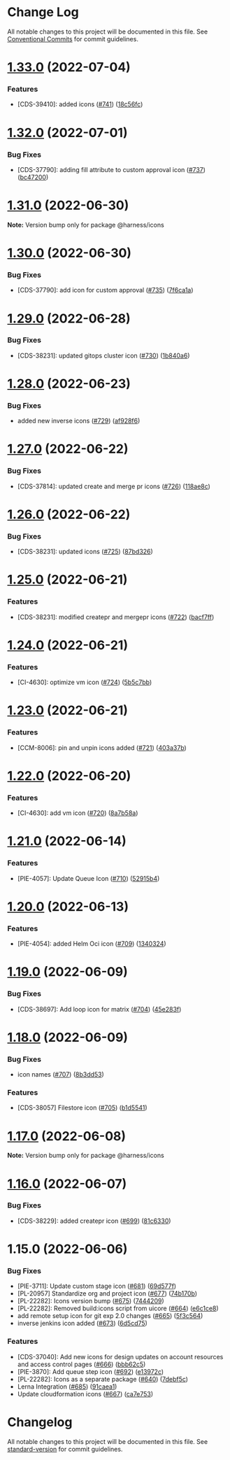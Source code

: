 # Change Log

All notable changes to this project will be documented in this file.
See [Conventional Commits](https://conventionalcommits.org) for commit guidelines.

# [1.33.0](https://github.com/harness/uicore/compare/@harness/icons@1.32.0...@harness/icons@1.33.0) (2022-07-04)


### Features

* [CDS-39410]: added icons ([#741](https://github.com/harness/uicore/issues/741)) ([18c56fc](https://github.com/harness/uicore/commit/18c56fc9176299fc5d4893234f98858072c5fafe))





# [1.32.0](https://github.com/harness/uicore/compare/@harness/icons@1.31.0...@harness/icons@1.32.0) (2022-07-01)


### Bug Fixes

* [CDS-37790]: adding fill attribute to custom approval icon ([#737](https://github.com/harness/uicore/issues/737)) ([bc47200](https://github.com/harness/uicore/commit/bc47200e018075338c5bad23f5b633c71e282652))





# [1.31.0](https://github.com/harness/uicore/compare/@harness/icons@1.30.0...@harness/icons@1.31.0) (2022-06-30)

**Note:** Version bump only for package @harness/icons





# [1.30.0](https://github.com/harness/uicore/compare/@harness/icons@1.29.0...@harness/icons@1.30.0) (2022-06-30)


### Bug Fixes

* [CDS-37790]: add icon for custom approval ([#735](https://github.com/harness/uicore/issues/735)) ([7f6ca1a](https://github.com/harness/uicore/commit/7f6ca1a82080a2429c0423a5ab4a9f570fc40d38))





# [1.29.0](https://github.com/harness/uicore/compare/@harness/icons@1.28.0...@harness/icons@1.29.0) (2022-06-28)


### Bug Fixes

* [CDS-38231]: updated gitops cluster icon ([#730](https://github.com/harness/uicore/issues/730)) ([1b840a6](https://github.com/harness/uicore/commit/1b840a6d1f91d503bd048882f65e2e71502d6ba1))





# [1.28.0](https://github.com/harness/uicore/compare/@harness/icons@1.27.0...@harness/icons@1.28.0) (2022-06-23)


### Bug Fixes

* added new inverse icons ([#729](https://github.com/harness/uicore/issues/729)) ([af928f6](https://github.com/harness/uicore/commit/af928f61cdcfe9a15c2a007906c1908e660d16ee))





# [1.27.0](https://github.com/harness/uicore/compare/@harness/icons@1.26.0...@harness/icons@1.27.0) (2022-06-22)


### Bug Fixes

* [CDS-37814]: updated create and merge pr icons ([#726](https://github.com/harness/uicore/issues/726)) ([118ae8c](https://github.com/harness/uicore/commit/118ae8ce311217a2a6e8ba53892478da60e4f3d0))





# [1.26.0](https://github.com/harness/uicore/compare/@harness/icons@1.25.0...@harness/icons@1.26.0) (2022-06-22)


### Bug Fixes

* [CDS-38231]: updated icons ([#725](https://github.com/harness/uicore/issues/725)) ([87bd326](https://github.com/harness/uicore/commit/87bd326062ecb4d7ceed369901b43f087c990b20))





# [1.25.0](https://github.com/harness/uicore/compare/@harness/icons@1.24.0...@harness/icons@1.25.0) (2022-06-21)


### Features

* [CDS-38231]: modified createpr and mergepr icons ([#722](https://github.com/harness/uicore/issues/722)) ([bacf7ff](https://github.com/harness/uicore/commit/bacf7ff85a1bcfde4bef9fde2358ee89e930ec29))





# [1.24.0](https://github.com/harness/uicore/compare/@harness/icons@1.23.0...@harness/icons@1.24.0) (2022-06-21)


### Features

* [CI-4630]: optimize vm icon ([#724](https://github.com/harness/uicore/issues/724)) ([5b5c7bb](https://github.com/harness/uicore/commit/5b5c7bba784d7993d8fa59590b53e4e9caf71268))





# [1.23.0](https://github.com/harness/uicore/compare/@harness/icons@1.22.0...@harness/icons@1.23.0) (2022-06-21)


### Features

* [CCM-8006]: pin and unpin icons added ([#721](https://github.com/harness/uicore/issues/721)) ([403a37b](https://github.com/harness/uicore/commit/403a37b2d8527996f300d3caafb26f5c62051147))





# [1.22.0](https://github.com/harness/uicore/compare/@harness/icons@1.21.0...@harness/icons@1.22.0) (2022-06-20)


### Features

* [CI-4630]: add vm icon ([#720](https://github.com/harness/uicore/issues/720)) ([8a7b58a](https://github.com/harness/uicore/commit/8a7b58a4253de3f68bbb860b80a7c47b48b6cd97))





# [1.21.0](https://github.com/harness/uicore/compare/@harness/icons@1.20.0...@harness/icons@1.21.0) (2022-06-14)


### Features

* [PIE-4057]: Update Queue Icon ([#710](https://github.com/harness/uicore/issues/710)) ([52915b4](https://github.com/harness/uicore/commit/52915b42937db2e47dd4eeb2083e496c5c171ff8))





# [1.20.0](https://github.com/harness/uicore/compare/@harness/icons@1.19.0...@harness/icons@1.20.0) (2022-06-13)


### Features

* [PIE-4054]: added Helm Oci icon ([#709](https://github.com/harness/uicore/issues/709)) ([1340324](https://github.com/harness/uicore/commit/13403248b331bab209f5f77e66d45d2a07765bfd))





# [1.19.0](https://github.com/harness/uicore/compare/@harness/icons@1.18.0...@harness/icons@1.19.0) (2022-06-09)


### Bug Fixes

* [CDS-38697]: Add loop icon for matrix ([#704](https://github.com/harness/uicore/issues/704)) ([45e283f](https://github.com/harness/uicore/commit/45e283f856359ab014482e3e3e93bcc80ddf09fb))





# [1.18.0](https://github.com/harness/uicore/compare/@harness/icons@1.17.0...@harness/icons@1.18.0) (2022-06-09)


### Bug Fixes

* icon names ([#707](https://github.com/harness/uicore/issues/707)) ([8b3dd53](https://github.com/harness/uicore/commit/8b3dd535387aab760aeb03c24508e4740a57abe8))


### Features

* [CDS-38057] Filestore icon ([#705](https://github.com/harness/uicore/issues/705)) ([b1d5541](https://github.com/harness/uicore/commit/b1d5541048f11aae6a7ee50b48535270834f13d4))





# [1.17.0](https://github.com/harness/uicore/compare/@harness/icons@1.16.0...@harness/icons@1.17.0) (2022-06-08)

**Note:** Version bump only for package @harness/icons





# [1.16.0](https://github.com/harness/uicore/compare/@harness/icons@1.15.0...@harness/icons@1.16.0) (2022-06-07)


### Bug Fixes

* [CDS-38229]: added createpr icon ([#699](https://github.com/harness/uicore/issues/699)) ([81c6330](https://github.com/harness/uicore/commit/81c6330d245cf7f44d99099f0c1b6e4a33881fb7))





# 1.15.0 (2022-06-06)


### Bug Fixes

* [PIE-3711]: Update custom stage icon ([#681](https://github.com/harness/uicore/issues/681)) ([69d577f](https://github.com/harness/uicore/commit/69d577f60e0758b37344973770000d4f86b46257))
* [PL-20957] Standardize org and project icon ([#677](https://github.com/harness/uicore/issues/677)) ([74b170b](https://github.com/harness/uicore/commit/74b170b3b703e03dd72e3d42fa99c32da92797b2))
* [PL-22282]: Icons version bump ([#675](https://github.com/harness/uicore/issues/675)) ([7444209](https://github.com/harness/uicore/commit/74442090e8444e2ceddcca9261f3f7496b8f0a6f))
* [PL-22282]: Removed build:icons script from uicore ([#664](https://github.com/harness/uicore/issues/664)) ([e6c1ce8](https://github.com/harness/uicore/commit/e6c1ce8887d6c3ec4862bd318698f9b574a47ebe))
* add remote setup icon for git exp 2.0 changes ([#665](https://github.com/harness/uicore/issues/665)) ([5f3c564](https://github.com/harness/uicore/commit/5f3c56400caf3a0f79eb9b0d0a2fc9f2395e74bd))
* inverse jenkins icon added ([#673](https://github.com/harness/uicore/issues/673)) ([6d5cd75](https://github.com/harness/uicore/commit/6d5cd7535075a7303a7c577d439187dc53a50583))


### Features

* [CDS-37040]: Add new icons for design updates on account resources and access control pages ([#666](https://github.com/harness/uicore/issues/666)) ([bbb62c5](https://github.com/harness/uicore/commit/bbb62c57b9ba5d2b376241382ecd38cf73ee0c8e))
* [PIE-3870]: Add queue step icon ([#692](https://github.com/harness/uicore/issues/692)) ([e13972c](https://github.com/harness/uicore/commit/e13972c89782f7e57018bc9eb62723c0acbdc0d3))
* [PL-22282]: Icons as a separate package ([#640](https://github.com/harness/uicore/issues/640)) ([7debf5c](https://github.com/harness/uicore/commit/7debf5cb41f88e4856a8fb12005ef2f02d4fa129))
* Lerna Integration ([#685](https://github.com/harness/uicore/issues/685)) ([91caea1](https://github.com/harness/uicore/commit/91caea18921ec01266eb37b83d023612f9b41649))
* Update cloudformation icons ([#667](https://github.com/harness/uicore/issues/667)) ([ca7e753](https://github.com/harness/uicore/commit/ca7e7537006b3e4b385ad538a858dade0613a652))





# Changelog

All notable changes to this project will be documented in this file. See [standard-version](https://github.com/conventional-changelog/standard-version) for commit guidelines.
